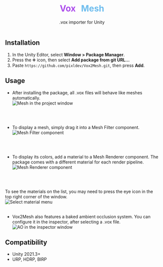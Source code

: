 <div align="center">
<h1><span style="color: #ac4cec;">Vox</span><span style="color: white;">2</span><span style="color: #6ebdee;">Mesh</span></h1>
<span>.vox importer for Unity</span>
</div>
<br/>

## Installation
1. In the Unity Editor, select **Window > Package Manager**.
2. Press the ➕ icon, then select **Add package from git URL...**
3. Paste `https://github.com/pixldev/Vox2Mesh.git`, then press **Add**.

## Usage
- After installing the package, all .vox files will behave like meshes automatically.  
![Mesh in the project window](https://user-images.githubusercontent.com/36799862/217020499-76210e18-afb4-44fc-aaca-bd7b4046e6e5.png)
<br/>
<br/>

- To display a mesh, simply drag it into a Mesh Filter component.  
![Mesh Filter component](https://user-images.githubusercontent.com/36799862/217020520-51ad4a07-833f-444b-95c1-20709f92b9c2.png)
<br/>
<br/>

- To display its colors, add a material to a Mesh Renderer component. The package comes with a different material for each render pipeline.  
![Mesh Renderer component](https://user-images.githubusercontent.com/36799862/217020539-f4f17628-f26f-4b94-8600-6bbdadb5b2be.png)
<br/>
<br/>

To see the materials on the list, you may need to press the eye icon in the top right corner of the window.  
![Select material menu](https://user-images.githubusercontent.com/36799862/217020549-44cff390-4749-4424-bafc-25fbfcc76a5d.png)
<br/>
<br/>

- Vox2Mesh also features a baked ambient occlusion system. You can configure it in the inspector, after selecting a .vox file.  
![AO in the inspector window](https://user-images.githubusercontent.com/36799862/217020558-5a0b5083-101a-4f16-ba85-2c5d02a7ff7d.png)

## Compatibility
- Unity 2021.3+
- URP, HDRP, BIRP
